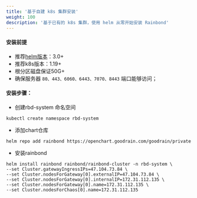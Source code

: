 ```yaml
---
title: '基于自建 k8s 集群安装'
weight: 100
description: '基于已有的 k8s 集群，使用 helm 从零开始安装 Rainbond'
---
```


#### 安装前提

- 推荐[helm版本](https://helm.sh/docs/intro/install/)：3.0+
- 推荐k8s版本：1.19+
- 根分区磁盘保证50G+
- 确保服务器 `80、443、6060、6443、7070、8443` 端口能够访问；

#### 安装步骤：

- 创建rbd-system 命名空间

```
kubectl create namespace rbd-system
```

- 添加chart仓库

```
helm repo add rainbond https://openchart.goodrain.com/goodrain/private
```

- 安装rainbond

```
helm install rainbond rainbond/rainbond-cluster -n rbd-system \
--set Cluster.gatewayIngressIPs=47.104.73.84 \
--set Cluster.nodesForGateway[0].externalIP=47.104.73.84 \
--set Cluster.nodesForGateway[0].internalIP=172.31.112.135 \
--set Cluster.nodesForGateway[0].name=172.31.112.135 \
--set Cluster.nodesForChaos[0].name=172.31.112.135
```

